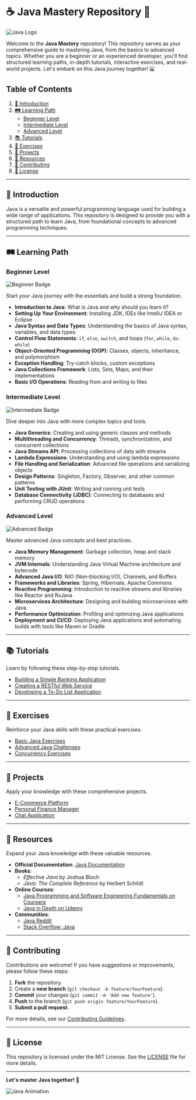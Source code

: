 # ☕ Java Mastery Repository 🚀

![Java Logo](https://www.oracle.com/a/ocom/img/cb79-java-logo-2x.png)

Welcome to the **Java Mastery** repository! This repository serves as your comprehensive guide to mastering Java, from the basics to advanced topics. Whether you are a beginner or an experienced developer, you'll find structured learning paths, in-depth tutorials, interactive exercises, and real-world projects. Let's embark on this Java journey together! 💻

## Table of Contents

1. [📖 Introduction](#-introduction)
2. [🛤️ Learning Path](#-learning-path)
   - [Beginner Level](#beginner-level)
   - [Intermediate Level](#intermediate-level)
   - [Advanced Level](#advanced-level)
3. [📚 Tutorials](#-tutorials)
4. [🎯 Exercises](#-exercises)
5. [🔨 Projects](#-projects)
6. [📖 Resources](#-resources)
7. [👥 Contributing](#-contributing)
8. [📜 License](#-license)

---

## 📖 Introduction

Java is a versatile and powerful programming language used for building a wide range of applications. This repository is designed to provide you with a structured path to learn Java, from foundational concepts to advanced programming techniques.

---

## 🛤️ Learning Path

### Beginner Level

![Beginner Badge](https://img.shields.io/badge/Level-Beginner-brightgreen)

Start your Java journey with the essentials and build a strong foundation.

- **Introduction to Java**: What is Java and why should you learn it?
- **Setting Up Your Environment**: Installing JDK, IDEs like IntelliJ IDEA or Eclipse
- **Java Syntax and Data Types**: Understanding the basics of Java syntax, variables, and data types
- **Control Flow Statements**: `if`, `else`, `switch`, and loops (`for`, `while`, `do-while`)
- **Object-Oriented Programming (OOP)**: Classes, objects, inheritance, and polymorphism
- **Exception Handling**: Try-catch blocks, custom exceptions
- **Java Collections Framework**: Lists, Sets, Maps, and their implementations
- **Basic I/O Operations**: Reading from and writing to files

### Intermediate Level

![Intermediate Badge](https://img.shields.io/badge/Level-Intermediate-yellow)

Dive deeper into Java with more complex topics and tools.

- **Java Generics**: Creating and using generic classes and methods
- **Multithreading and Concurrency**: Threads, synchronization, and concurrent collections
- **Java Streams API**: Processing collections of data with streams
- **Lambda Expressions**: Understanding and using lambda expressions
- **File Handling and Serialization**: Advanced file operations and serializing objects
- **Design Patterns**: Singleton, Factory, Observer, and other common patterns
- **Unit Testing with JUnit**: Writing and running unit tests
- **Database Connectivity (JDBC)**: Connecting to databases and performing CRUD operations

### Advanced Level

![Advanced Badge](https://img.shields.io/badge/Level-Advanced-red)

Master advanced Java concepts and best practices.

- **Java Memory Management**: Garbage collection, heap and stack memory
- **JVM Internals**: Understanding Java Virtual Machine architecture and bytecode
- **Advanced Java I/O**: NIO (Non-blocking I/O), Channels, and Buffers
- **Frameworks and Libraries**: Spring, Hibernate, Apache Commons
- **Reactive Programming**: Introduction to reactive streams and libraries like Reactor and RxJava
- **Microservices Architecture**: Designing and building microservices with Java
- **Performance Optimization**: Profiling and optimizing Java applications
- **Deployment and CI/CD**: Deploying Java applications and automating builds with tools like Maven or Gradle

---

## 📚 Tutorials

Learn by following these step-by-step tutorials.

- [Building a Simple Banking Application](./tutorials/banking-application.md)
- [Creating a RESTful Web Service](./tutorials/restful-web-service.md)
- [Developing a To-Do List Application](./tutorials/todo-list-app.md)

---

## 🎯 Exercises

Reinforce your Java skills with these practical exercises.

- [Basic Java Exercises](./exercises/basic-java.md)
- [Advanced Java Challenges](./exercises/advanced-java.md)
- [Concurrency Exercises](./exercises/concurrency.md)

---

## 🔨 Projects

Apply your knowledge with these comprehensive projects.

- [E-Commerce Platform](./projects/e-commerce.md)
- [Personal Finance Manager](./projects/finance-manager.md)
- [Chat Application](./projects/chat-application.md)

---

## 📖 Resources

Expand your Java knowledge with these valuable resources.

- **Official Documentation**: [Java Documentation](https://docs.oracle.com/javase/8/docs/)
- **Books**:
  - *Effective Java* by Joshua Bloch
  - *Java: The Complete Reference* by Herbert Schildt
- **Online Courses**:
  - [Java Programming and Software Engineering Fundamentals on Coursera](https://www.coursera.org/specializations/java-programming)
  - [Java in Depth on Udemy](https://www.udemy.com/course/java-in-depth/)
- **Communities**:
  - [Java Reddit](https://www.reddit.com/r/java/)
  - [Stack Overflow: Java](https://stackoverflow.com/questions/tagged/java)

---

## 👥 Contributing

Contributions are welcome! If you have suggestions or improvements, please follow these steps:

1. **Fork** the repository.
2. Create a **new branch** (`git checkout -b feature/YourFeature`).
3. **Commit** your changes (`git commit -m 'Add new feature'`).
4. **Push** to the branch (`git push origin feature/YourFeature`).
5. **Submit a pull request**.

For more details, see our [Contributing Guidelines](./CONTRIBUTING.md).

---

## 📜 License

This repository is licensed under the MIT License. See the [LICENSE](./LICENSE) file for more details.

---

**Let's master Java together!** 🎉

![Java Animation](https://media.giphy.com/media/l4FGw7dQre59QquVq/giphy.gif)
